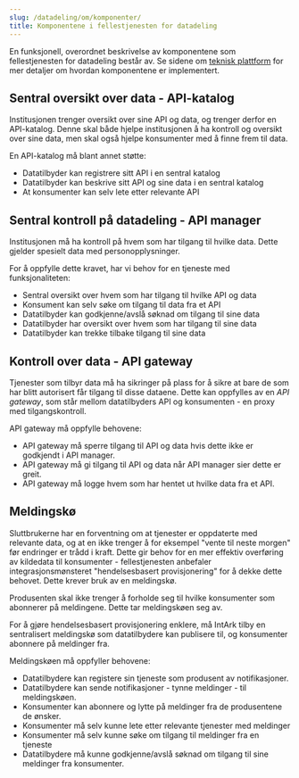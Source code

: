 ```yaml
---
slug: /datadeling/om/komponenter/
title: Komponentene i fellestjenesten for datadeling
---
```


En funksjonell, overordnet beskrivelse av komponentene som fellestjenesten for
datadeling består av. Se sidene om [teknisk
plattform](/docs/datadeling/teknisk-plattform) for mer detaljer om hvordan
komponentene er implementert.


## Sentral oversikt over data - API-katalog

Institusjonen trenger oversikt over sine API og data, og trenger derfor en
API-katalog. Denne skal både hjelpe institusjonen å ha kontroll og oversikt
over sine data, men skal også hjelpe konsumenter med å finne frem til data.

En API-katalog må blant annet støtte:

- Datatilbyder kan registrere sitt API i en sentral katalog
- Datatilbyder kan beskrive sitt API og sine data i en sentral katalog
- At konsumenter kan selv lete etter relevante API


## Sentral kontroll på datadeling - API manager

Institusjonen må ha kontroll på hvem som har tilgang til hvilke data. Dette
gjelder spesielt data med personopplysninger.

For å oppfylle dette kravet, har vi behov for en tjeneste med funksjonaliteten:

- Sentral oversikt over hvem som har tilgang til hvilke API og data
- Konsument kan selv søke om tilgang til data fra et API
- Datatilbyder kan godkjenne/avslå søknad om tilgang til sine data
- Datatilbyder har oversikt over hvem som har tilgang til sine data
- Datatilbyder kan trekke tilbake tilgang til sine data


## Kontroll over data - API gateway

Tjenester som tilbyr data må ha sikringer på plass for å sikre at bare de som
har blitt autorisert får tilgang til disse dataene. Dette kan oppfylles av en
*API gateway*, som står mellom datatilbyders API og konsumenten - en proxy med
tilgangskontroll.

API gateway må oppfylle behovene:

* API gateway må sperre tilgang til API og data hvis dette ikke er godkjendt i
API manager.
* API gateway må gi tilgang til API og data når API manager sier dette er
greit.
* API gateway må logge hvem som har hentet ut hvilke data fra et API.


## Meldingskø

Sluttbrukerne har en forventning om at tjenester er oppdaterte med relevante
data, og at en ikke trenger å for eksempel "vente til neste morgen" før
endringer er trådd i kraft. Dette gir behov for en mer effektiv overføring av
kildedata til konsumenter - fellestjenesten anbefaler integrasjonsmønsteret
"hendelsesbasert provisjonering" for å dekke dette behovet. Dette krever bruk
av en meldingskø.

Produsenten skal ikke trenger å forholde seg til hvilke konsumenter som
abonnerer på meldingene. Dette tar meldingskøen seg av.

For å gjøre hendelsesbasert provisjonering enklere, må IntArk tilby en
sentralisert meldingskø som datatilbydere kan publisere til, og konsumenter
abonnere på meldinger fra.

Meldingskøen må oppfyller behovene:

* Datatilbydere kan registere sin tjeneste som produsent av notifikasjoner.
* Datatilbydere kan sende notifikasjoner - tynne meldinger - til meldingskøen.
* Konsumenter kan abonnere og lytte på meldinger fra de produsentene de ønsker.
* Konsumenter må selv kunne lete etter relevante tjenester med meldinger
* Konsumenter må selv kunne søke om tilgang til meldinger fra en tjeneste
* Datatilbydere må kunne godkjenne/avslå søknad om tilgang til sine meldinger
fra konsumenter.
